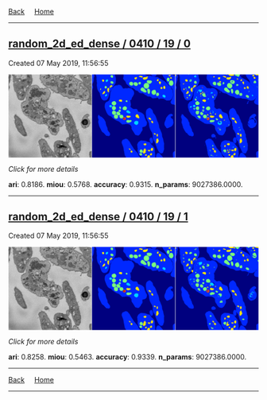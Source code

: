 
[Back](..)&nbsp;&nbsp;&nbsp;&nbsp;&nbsp;[Home](https://leapmanlab.github.io/snapshots)

---

<div class="summary"><a href="0"><h2>random_2d_ed_dense / 0410 / 19 / 0</h2></a><p>Created 07 May 2019, 11:56:55
</p><a href="0"><img src="0/media/summary.png" align="center"></a><p>
<i>Click for more details</i>
</p></div>

**ari**: 0.8186. **miou**: 0.5768. **accuracy**: 0.9315. **n_params**: 9027386.0000. 

---

<div class="summary"><a href="1"><h2>random_2d_ed_dense / 0410 / 19 / 1</h2></a><p>Created 07 May 2019, 11:56:55
</p><a href="1"><img src="1/media/summary.png" align="center"></a><p>
<i>Click for more details</i>
</p></div>

**ari**: 0.8258. **miou**: 0.5463. **accuracy**: 0.9339. **n_params**: 9027386.0000. 

---

[Back](..)&nbsp;&nbsp;&nbsp;&nbsp;&nbsp;[Home](https://leapmanlab.github.io/snapshots)

---